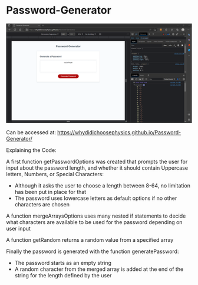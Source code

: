 # Password-Generator

![My Image](gen_screen.png)

Can be accessed at:
https://whydidichoosephysics.github.io/Password-Generator/

Explaining the Code:

A first function getPasswordOptions was created that prompts the user for input about
the password length, and whether it should contain Uppercase letters, Numbers, or Special Characters:

- Although it asks the user to choose a length between 8-64, no limitation has been put in place for that
- The password uses lowercase letters as default options if no other characters are chosen

A function mergeArraysOptions uses many nested if statements to decide
what characters are available to be used for the password depending on user input

A function getRandom returns a random value from a specified array

Finally the password is generated with the function generatePassword:

- The password starts as an empty string
- A random character from the merged array is added at the end of the string for the length defined by the user
